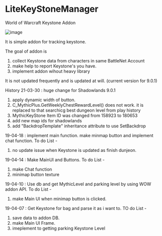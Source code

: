 # LiteKeyStoneManager
World of Warcraft Keystone Addon

![image](https://user-images.githubusercontent.com/36566532/113005555-8add5f00-91af-11eb-9525-f82ab5dde2f5.png)

It is simple addon for tracking keystone.

The goal of addon is
  1. collect Keystone data from characters in same BattleNet Account
  2. make help to report Keystone's you have.
  3. implement addon wihout heavy library
 
It is not updated frequently and is updated at will. (current version for 9.0.1)

History 
  21-03-30 : huge change for Shadowlands 9.0.1
  1) apply dynamic width of button.
  2) C_MythicPlus.GetWeeklyChestRewardLevel() does not work. it is replaced to that searchicg best dungeon level from play history
  3) MythicKeyStone Item ID was changed from 158923 to 180653
  4) add new map ids for shadowlands
  5) add "BackdropTemplate" inheritance attribute to use SetBackdrop
  
  19-04-18 : implement main function. make minmap button and implement chat function.
  To do List -
  1) no update issue when Keystone is updated as finish dunjeon.  


  19-04-14 : Make MainUI and Buttons. 
  To do List -
  1) make Chat function
  2) minimap button texture
  
  19-04-10 : Use db and get MythicLevel and parking level by using WOW addon API.
  To do List - 
  1) make Main UI when minimap button is clicked.
  
  19-04-07 : Get Keystone for bag and parse it as i want to.
  TO do List - 
  1) save data to addon DB.  
  2) make Main UI Frame.
  3) imeplement to getting parking Keystone Level
